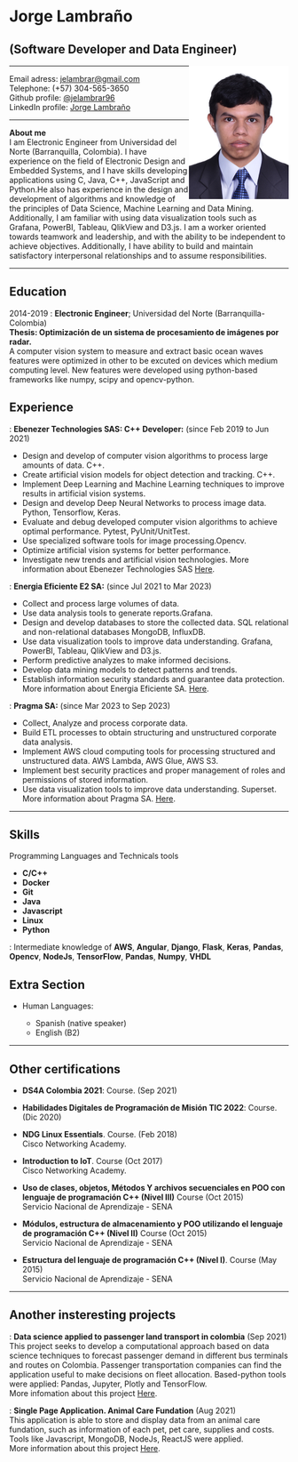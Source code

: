 # Jorge Lambraño
##  (Software Developer and Data Engineer)

<img style="float: right;" src="media/jelambrar.jpg" width="180">

-------------------     ----------------------------
Email adress:                   <jelambrar@gmail.com>  
Telephone:                        (+57) 304-565-3650  
Github profile:                       [@jelambrar96](https://github.com/jelambrar96)  
LinkedIn profile:                     [Jorge Lambraño](https://www.linkedin.com/in/jorge-lambra%C3%B1o-a64662157/)
-------------------     ----------------------------

**About me**  
I am Electronic Engineer from Universidad del Norte (Barranquilla, Colombia). I have experience on the
field of Electronic Design and Embedded Systems, and I have skills developing applications
using C, Java, C++, JavaScript and Python.He also has experience in the design and development of algorithms 
and knowledge of the principles of Data Science, Machine Learning and Data Mining. 
Additionally, I am familiar with using data visualization tools such as Grafana, PowerBI, Tableau, QlikView and D3.js. 
I am a worker oriented towards teamwork and leadership, and with the ability to be independent to achieve objectives. 
Additionally, I have ability to build and maintain satisfactory interpersonal relationships and to assume responsibilities.

-------------------     ----------------------------

Education
---------

2014-2019
:   **Electronic Engineer**; Universidad del Norte 
    (Barranquilla-Colombia)  
    **Thesis: Optimización de un sistema de procesamiento de imágenes 
    por radar.**  
    A computer vision system to measure and extract basic ocean waves features
    were optimized in other to be excuted on devices which medium computing 
    level. New features were developed using python-based frameworks like
    numpy, scipy and opencv-python.     


Experience
----------

:   **Ebenezer Technologies SAS: C++ Developer:** (since Feb 2019 to Jun 2021)   
- Design and develop of computer vision algorithms to process large amounts of data. C++.
- Create artificial vision models for object detection and tracking. C++.
- Implement Deep Learning and Machine Learning techniques to improve results in artificial vision systems.
- Design and develop Deep Neural Networks to process image data. Python, Tensorflow, Keras.
- Evaluate and debug developed computer vision algorithms to achieve optimal performance. Pytest, PyUnit/UnitTest.
- Use specialized software tools for image processing.Opencv. 
- Optimize artificial vision systems for better performance. 
- Investigate new trends and artificial vision technologies.
    More information about Ebenezer Technologies SAS [Here](https://ebenezertechs.com/).

: **Energia Eficiente E2 SA:** (since Jul 2021 to Mar 2023)    
- Collect and process large volumes of data.
- Use data analysis tools to generate reports.Grafana. 
- Design and develop databases to store the collected data. SQL relational and non-relational databases MongoDB, InfluxDB.
- Use data visualization tools to improve data understanding. Grafana, PowerBI, Tableau, QlikView and D3.js.
- Perform predictive analyzes to make informed decisions.
- Develop data mining models to detect patterns and trends.
- Establish information security standards and guarantee data protection.
    More information about Energia Eficiente SA. [Here](https://www.e2energiaeficiente.com/).

: **Pragma SA:** (since Mar 2023 to Sep 2023)    
- Collect, Analyze and process corporate data.
- Build ETL processes to obtain structuring and unstructured corporate data analysis.
- Implement AWS cloud computing tools for processing structured and unstructured data. AWS Lambda, AWS Glue, AWS S3.
- Implement best security practices and proper management of roles and permissions of stored information.
- Use data visualization tools to improve data understanding. Superset.
    More information about Pragma SA. [Here](https://www.pragma.com/).

-------------------     ----------------------------

Skills
--------------------

Programming Languages and Technicals tools

- **C/C++**   
- **Docker** 
- **Git** 
- **Java**
- **Javascript**
- **Linux**
- **Python**

:   Intermediate knowledge of **AWS**, **Angular**, **Django**,
    **Flask**, **Keras**, **Pandas**, **Opencv**,
    **NodeJs**, **TensorFlow**, **Pandas**, **Numpy**, **VHDL**

Extra Section
----------------------------------------

* Human Languages:

    * Spanish (native speaker)
    * English (B2)

-------------------     ----------------------------

Other certifications
----------------------------------------

*   **DS4A Colombia 2021**: Course. (Sep 2021) 

*   **Habilidades Digitales de Programación de Misión TIC 2022**: Course. (Dic 2020)

*   **NDG Linux Essentials**. Course. (Feb 2018)  
    Cisco Networking Academy.

*   **Introduction to IoT**. Course (Oct 2017)  
    Cisco Networking Academy.

*   **Uso de clases, objetos, Métodos Y archivos secuenciales 
    en POO con lenguaje de programación C++ (Nivel III)** Course (Oct 2015)    
    Servicio Nacional de Aprendizaje - SENA

*   **Módulos, estructura de almacenamiento y POO utilizando el
    lenguaje de programación C++ (Nivel II)** Course (Oct 2015)  
    Servicio Nacional de Aprendizaje - SENA

*   **Estructura del lenguaje de programación C++ (Nivel I)**. 
    Course (May 2015)  
     Servicio Nacional de Aprendizaje - SENA
 
-------------------     ----------------------

Another insteresting projects
----------------------------------------

: **Data science applied to passenger land transport in colombia** (Sep 2021)  
This project seeks to develop a computational approach based on data science techniques to forecast passenger demand in different bus terminals and routes on Colombia. Passenger transportation companies can find the application useful to make decisions on fleet allocation. Based-python tools were applied: Pandas, Jupyter, Plotly and TensorFlow.   
More infomation about this project [Here](https://github.com/andiazo/ds4a_team81).

: **Single Page Application. Animal Care Fundation** (Aug 2021)  
This application is able to store and display data from an animal care fundation, such as information of each pet, pet care, supplies and costs. Tools like Javascript, MongoDB, NodeJs, ReactJS were applied.  
More information about this project [Here](https://github.com/srendonv/animal-care-foundation).
